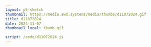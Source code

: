 ```yaml
---
layout: p5-sketch
thumbnail: https://media.awd.systems/media/thumbs/d11072024.gif
title: d11072024
date: 2024-11-07
thumbnail_local: thumb.gif

script: /code/d11072024.js
---
```

